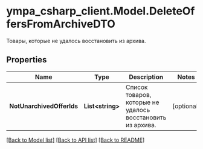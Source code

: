 # ympa_csharp_client.Model.DeleteOffersFromArchiveDTO
Товары, которые не удалось восстановить из архива.

## Properties

Name | Type | Description | Notes
------------ | ------------- | ------------- | -------------
**NotUnarchivedOfferIds** | **List&lt;string&gt;** | Список товаров, которые не удалось восстановить из архива. | [optional] 

[[Back to Model list]](../README.md#documentation-for-models) [[Back to API list]](../README.md#documentation-for-api-endpoints) [[Back to README]](../README.md)

